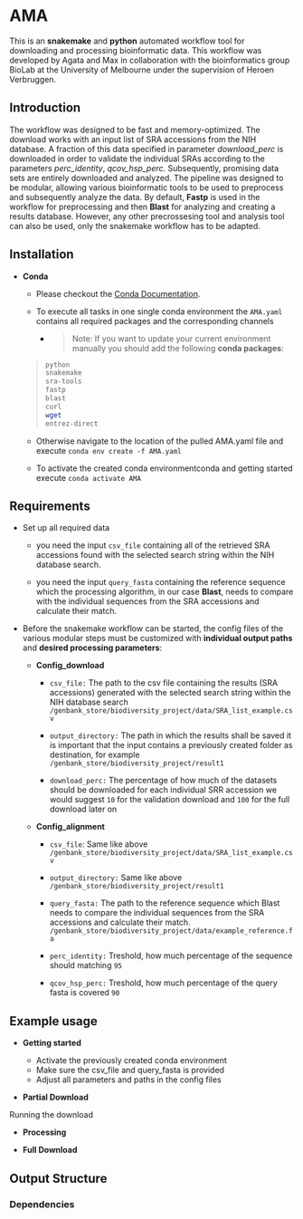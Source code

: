 # AMA

This is an **snakemake** and **python** automated workflow tool for downloading and processing bioinformatic data. This workflow was developed by Agata and Max in collaboration with the bioinformatics group BioLab at the University of Melbourne under the supervision of Heroen Verbruggen.


## Introduction

The workflow was designed to be fast and memory-optimized. The download works with an input list of SRA accessions from the NIH database. A fraction of this data specified in parameter _download_perc_ is downloaded in order to validate the individual SRAs according to the parameters _perc_identity_, _qcov_hsp_perc_. Subsequently, promising data sets are entirely downloaded and analyzed. The pipeline was designed to be modular, allowing various bioinformatic tools to be used to preprocess and subsequently analyze the data. By default, **Fastp** is used in the workflow for preprocessing and then **Blast** for analyzing and creating a results database. However, any other precrossesing tool and analysis tool can also be used, only the snakemake workflow has to be adapted. 


## Installation

- **Conda**

   - Please checkout the [Conda Documentation](https://github.com/conda/conda-docs).

   - To execute all tasks in one single conda environment the `AMA.yaml` contains all required packages and the corresponding channels
   

     - > Note: If you want to update your current environment manually you should add the following **conda packages**:
    >
    > ```bash   
    > python
    > snakemake
    > sra-tools
    > fastp
    > blast
    > curl
    > wget
    > entrez-direct
    > ```


   - Otherwise navigate to the location of the pulled AMA.yaml file and execute `conda env create -f AMA.yaml`


   - To activate the created conda environmentconda and getting started execute `conda activate AMA`


## Requirements

- Set up all required data

   - you need the input `csv_file` containing all of the retrieved SRA accessions found with the selected search string within the NIH database search.

   - you need the input `query_fasta` containing the reference sequence which the processing algorithm, in our case **Blast**, needs to compare with the individual sequences from the SRA accessions and calculate their match.


- Before the snakemake workflow can be started, the config files of the various modular steps must be customized with **individual output paths** and **desired processing parameters**:


  - **Config_download**

     - `csv_file:` The path to the csv file containing the results (SRA accessions) generated with the selected search string within the NIH database search `/genbank_store/biodiversity_project/data/SRA_list_example.csv`

     - `output_directory:` The path in which the results shall be saved it is important that the input contains a previously created folder as destination, for example `/genbank_store/biodiversity_project/result1`

     - `download_perc:` The percentage of how much of the datasets should be downloaded for each individual SRR accession we would suggest `10` for the validation download and `100` for the full download later on


  - **Config_alignment**

     - `csv_file`: Same like above `/genbank_store/biodiversity_project/data/SRA_list_example.csv`

     - `output_directory:` Same like above `/genbank_store/biodiversity_project/result1`

     - `query_fasta:` The path to the reference sequence which Blast needs to compare the individual sequences from the SRA accessions and calculate their match. `/genbank_store/biodiversity_project/data/example_reference.fa`

     - `perc_identity:` Treshold, how much percentage of the sequence should matching `95`

     - `qcov_hsp_perc:` Treshold, how much percentage of the query fasta is covered `90`



## Example usage

- **Getting started**

    - Activate the previously created conda environment 
    - Make sure the csv_file and query_fasta is provided
    - Adjust all parameters and paths in the config files

- **Partial Download**

Running the download 

 
- **Processing**


- **Full Download**



## Output Structure


### Dependencies

